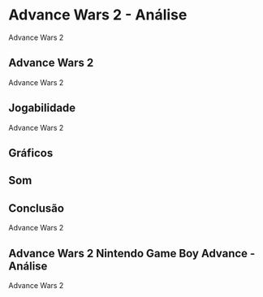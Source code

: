 ---
---

# Advance Wars 2 - Análise

Advance Wars 2

## Advance Wars 2

Advance Wars 2

## Jogabilidade

Advance Wars 2

## Gráficos


## Som

## Conclusão

Advance Wars 2

## Advance Wars 2 Nintendo Game Boy Advance - Análise

Advance Wars 2
